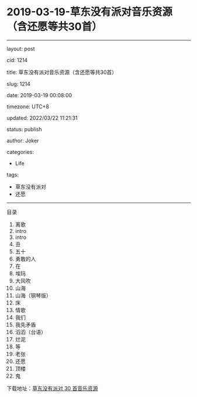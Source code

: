 # 2019-03-19-草东没有派对音乐资源（含还愿等共30首）
---
layout: post

cid: 1214

title: 草东没有派对音乐资源（含还愿等共30首）

slug: 1214

date: 2019-03-19 00:08:00

timezone: UTC+8

updated: 2022/03/22 11:21:31

status: publish

author: Joker

categories:
  - Life

tags:
  - 草东没有派对
  - 还愿
---

目录

1. 离歌
2. intro
3. intro
4. 丑
5. 五十
6. 勇敢的人
7. 在
8. 埃玛
9. 大风吹
10. 山海
11. 山海（钢琴版）
12. 床
13. 情歌
14. 我们
15. 我先矛盾
16. 滔滔（台语）
17. 烂泥
18. 等
19. 老张
20. 还愿
21. 顶楼
22. 鬼

下载地址：[草东没有派对 30 首音乐资源](https://cloud.joker.cc/#s/6hx7PU8Q)
